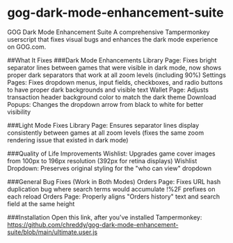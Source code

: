 # gog-dark-mode-enhancement-suite

GOG Dark Mode Enhancement Suite
A comprehensive Tampermonkey userscript that fixes visual bugs and enhances the dark mode experience on GOG.com.

##What It Fixes
###Dark Mode Enhancements
Library Page: Fixes bright separator lines between games that were visible in dark mode, now shows proper dark separators that work at all zoom levels (including 90%)
Settings Pages: Fixes dropdown menus, input fields, checkboxes, and radio buttons to have proper dark backgrounds and visible text
Wallet Page: Adjusts transaction header background color to match the dark theme
Download Popups: Changes the dropdown arrow from black to white for better visibility

###Light Mode Fixes
Library Page: Ensures separator lines display consistently between games at all zoom levels (fixes the same zoom rendering issue that existed in dark mode)

###Quality of Life Improvements
Wishlist: Upgrades game cover images from 100px to 196px resolution (392px for retina displays)
Wishlist Dropdown: Preserves original styling for the "who can view" dropdown

###General Bug Fixes (Work in Both Modes)
Orders Page: Fixes URL hash duplication bug where search terms would accumulate !%2F prefixes on each reload
Orders Page: Properly aligns "Orders history" text and search field at the same height

###Installation
Open this link, after you've installed Tampermonkey: https://github.com/chreddy/gog-dark-mode-enhancement-suite/blob/main/ultimate.user.js

